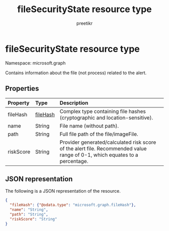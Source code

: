 ﻿---
title: "fileSecurityState resource type"
description: "Contains information about the file (not process) related to the alert."
localization_priority: Normal
author: "preetikr"
ms.prod: ""
doc_type: resourcePageType
---

# fileSecurityState resource type

Namespace: microsoft.graph

Contains information about the file (not process) related to the alert.

## Properties

| Property  | Type                    | Description                                                                                                                |
| :-------- | :---------------------- | :------------------------------------------------------------------------------------------------------------------------- |
| fileHash  | [fileHash](filehash.md) | Complex type containing file hashes (cryptographic and location-sensitive).                                                |
| name      | String                  | File name (without path).                                                                                                  |
| path      | String                  | Full file path of the file/imageFile.                                                                                      |
| riskScore | String                  | Provider generated/calculated risk score of the alert file. Recommended value range of 0-1, which equates to a percentage. |

## JSON representation

The following is a JSON representation of the resource.

<!-- {
  "blockType": "resource",
  "optionalProperties": [

  ],
  "@odata.type": "microsoft.graph.fileSecurityState"
}-->

```json
{
  "fileHash": {"@odata.type": "microsoft.graph.fileHash"},
  "name": "String",
  "path": "String",
  "riskScore": "String"
}

```

<!-- uuid: 8fcb5dbc-d5aa-4681-8e31-b001d5168d79
2015-10-25 14:57:30 UTC -->

<!-- {
  "type": "#page.annotation",
  "description": "fileSecurityState resource",
  "keywords": "",
  "section": "documentation",
  "tocPath": ""
}-->
